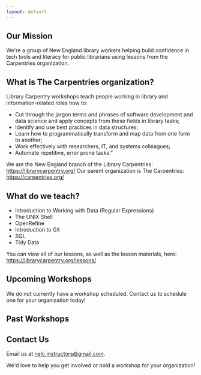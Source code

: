 ```yaml
---
layout: default
---
```


## Our Mission
We're a group of New England library workers helping build confidence in tech tools and literacy for public librarians using lessons from the Carpentries organization.

## What is The Carpentries organization? 

Library Carpentry workshops teach people working in library and information-related roles how to:
* Cut through the jargon terms and phrases of software development and data science and apply concepts from these fields in library tasks;
* Identify and use best practices in data structures;
* Learn how to programmatically transform and map data from one form to another;
* Work effectively with researchers, IT, and systems colleagues;
* Automate repetitive, error prone tasks.”

We are the New England branch of the Library Carpentries: https://librarycarpentry.org/
Our parent organization is The Carpentries: https://carpentries.org/

## What do we teach?

* Introduction to Working with Data (Regular Expressions)
* The UNIX Shell
* OpenRefine
* Introduction to Git	
* SQL	
* Tidy Data

You can view all of our lessons, as well as the lesson materials, here: https://librarycarpentry.org/lessons/ 


## Upcoming Workshops
We do not currently have a workshop scheduled. Contact us to schedule one for your organization today! 

## Past Workshops

## Contact Us
Email us at <a href="mailto:nelc.instructors@gmail.com">nelc.instructors@gmail.com. 
  
We'd love to help you get involved or hold a workshop for your organization!


